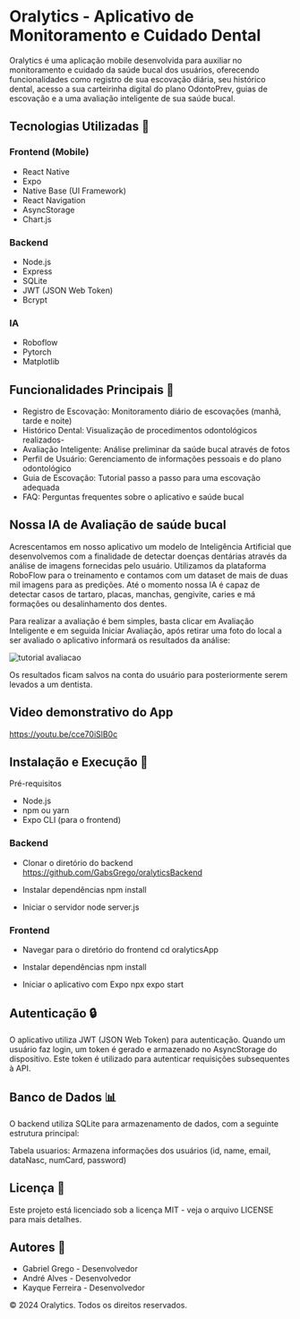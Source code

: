 # Oralytics - Aplicativo de Monitoramento e Cuidado Dental
Oralytics é uma aplicação mobile desenvolvida para auxiliar no monitoramento e cuidado da saúde bucal dos usuários, oferecendo funcionalidades como registro de sua escovação diária, seu histórico dental, acesso a sua carteirinha digital do plano OdontoPrev, guias de escovação e a uma avaliação inteligente de sua saúde bucal.

## Tecnologias Utilizadas 📱
### Frontend (Mobile)
- React Native
- Expo
- Native Base (UI Framework)
- React Navigation
- AsyncStorage
- Chart.js

### Backend
- Node.js
- Express
- SQLite
- JWT (JSON Web Token)
- Bcrypt

### IA
- Roboflow
- Pytorch
- Matplotlib

## Funcionalidades Principais 🚀 
- Registro de Escovação: Monitoramento diário de escovações (manhã, tarde e noite)
- Histórico Dental: Visualização de procedimentos odontológicos realizados- 
- Avaliação Inteligente: Análise preliminar da saúde bucal através de fotos
- Perfil de Usuário: Gerenciamento de informações pessoais e do plano odontológico
- Guia de Escovação: Tutorial passo a passo para uma escovação adequada
- FAQ: Perguntas frequentes sobre o aplicativo e saúde bucal

## Nossa IA de Avaliação de saúde bucal
Acrescentamos em nosso aplicativo um modelo de Inteligência Artificial que desenvolvemos com a finalidade de detectar doenças dentárias através da análise de imagens fornecidas pelo usuário. Utilizamos da plataforma RoboFlow para o treinamento e contamos com um dataset de mais de duas mil imagens para as predições. Até o momento nossa IA é capaz de detectar casos de tartaro, placas, manchas, gengivite, caries e má formações ou desalinhamento dos dentes.

Para realizar a avaliação é bem simples, basta clicar em Avaliação Inteligente e em seguida Iniciar Avaliação, após retirar uma foto do local a ser avaliado o aplicativo informará os resultados da análise:

![tutorial avaliacao](https://github.com/user-attachments/assets/a8fbbdb2-aa50-42d2-9fa2-328c29b164d6)

Os resultados ficam salvos na conta do usuário para posteriormente serem levados a um dentista.

## Video demonstrativo do App

https://youtu.be/cce70iSlB0c

## Instalação e Execução 🔧 
Pré-requisitos
- Node.js
- npm ou yarn
- Expo CLI (para o frontend)

### Backend
- Clonar o diretório do backend
  https://github.com/GabsGrego/oralyticsBackend

- Instalar dependências
  npm install

- Iniciar o servidor
  node server.js

### Frontend
- Navegar para o diretório do frontend
  cd oralyticsApp

- Instalar dependências
  npm install

- Iniciar o aplicativo com Expo
  npx expo start

## Autenticação 🔒
O aplicativo utiliza JWT (JSON Web Token) para autenticação. Quando um usuário faz login, um token é gerado e armazenado no AsyncStorage do dispositivo. Este token é utilizado para autenticar requisições subsequentes à API.

## Banco de Dados 📊 
O backend utiliza SQLite para armazenamento de dados, com a seguinte estrutura principal:

Tabela usuarios: Armazena informações dos usuários (id, name, email, dataNasc, numCard, password)

## Licença 📝
Este projeto está licenciado sob a licença MIT - veja o arquivo LICENSE para mais detalhes.

## Autores 👥
- Gabriel Grego - Desenvolvedor
- André Alves - Desenvolvedor
- Kayque Ferreira - Desenvolvedor

© 2024 Oralytics. Todos os direitos reservados.
